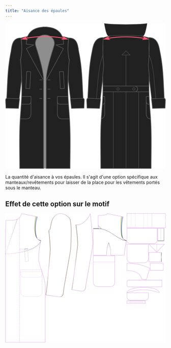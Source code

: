 ```yaml
---
title: "Aisance des épaules"
---
```


![Aisance des épaules](./shoulderease.svg)

La quantité d'aisance à vos épaules. Il s'agit d'une option spécifique aux manteaux/revêtements pour laisser de la place pour les vêtements portés sous le manteau.

## Effet de cette option sur le motif

![Cette image montre l'effet de cette option en superposant plusieurs variantes qui ont une valeur différente pour cette option](carlton_shoulderease_sample.svg "Effet de cette option sur le motif")
